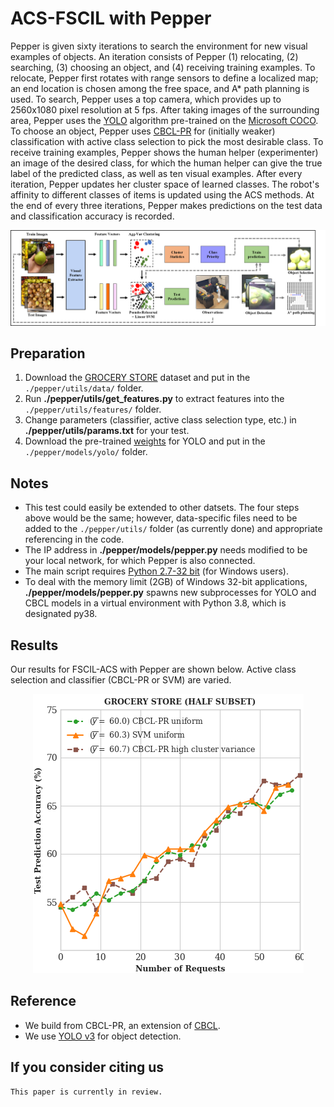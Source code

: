 # ACS-FSCIL with Pepper
Pepper is given sixty iterations to search the environment for new visual examples of objects. An iteration consists of Pepper (1) relocating, (2) searching, (3) choosing an object, and (4) receiving training examples. To relocate, Pepper first rotates with range sensors to define a localized map; an end location is chosen among the free space, and A* path planning is used. To search, Pepper uses a top camera, which provides up to 2560x1080 pixel resolution at 5 fps. After taking images of the surrounding area, Pepper uses the [YOLO](https://pjreddie.com/darknet/yolo/) algorithm pre-trained on the [Microsoft COCO](https://cocodataset.org/#home). To choose an object, Pepper uses [CBCL-PR](https://github.com/aliayub7/CBCL) for (initially weaker) classification with active class selection to pick the most desirable class. To receive training examples, Pepper shows the human helper (experimenter) an image of the desired class, for which the human helper can give the true label of the predicted class, as well as ten visual examples. After every iteration, Pepper updates her cluster space of learned classes. The robot's affinity to different classes of items is updated using the ACS methods. At the end of every three iterations, Pepper makes predictions on the test data and classification accuracy is recorded.

<p align="center">
  <img src="https://github.com/chrismcclurg/FSCIL-ACS/blob/main/img/pepper_flowchart.png"> 
</p>

## Preparation
1. Download the [GROCERY STORE](https://github.com/marcusklasson/GroceryStoreDataset) dataset and put in the `./pepper/utils/data/` folder.
2. Run **./pepper/utils/get_features.py** to extract features into the `./pepper/utils/features/` folder.
3. Change parameters (classifier, active class selection type, etc.) in **./pepper/utils/params.txt** for your test.
4. Download the pre-trained [weights](https://pjreddie.com/media/files/yolov3.weights) for YOLO and put in the `./pepper/models/yolo/` folder.

## Notes
+ This test could easily be extended to other datsets. The four steps above would be the same; however, data-specific files need to be added to the `./pepper/utils/` folder (as currently done) and appropriate referencing in the code. 
+ The IP address in **./pepper/models/pepper.py** needs modified to be your local network, for which Pepper is also connected.
+ The main script requires [Python 2.7-32 bit](https://www.python.org/downloads/) (for Windows users). 
+ To deal with the memory limit (2GB) of Windows 32-bit applications, **./pepper/models/pepper.py** spawns new subprocesses for YOLO and CBCL models in a virtual environment with Python 3.8, which is designated py38.

## Results
Our results for FSCIL-ACS with Pepper are shown below. Active class selection and classifier (CBCL-PR or SVM) are varied.
<p align="center">
  <img src="https://github.com/chrismcclurg/FSCIL-ACS/blob/main/img/pepper_results.png"> 
</p>

## Reference
+ We build from CBCL-PR, an extension of [CBCL](https://github.com/aliayub7/CBCL).
+ We use [YOLO v3](https://github.com/arunponnusamy/object-detection-opencv) for object detection.

## If you consider citing us
```
This paper is currently in review. 
```
